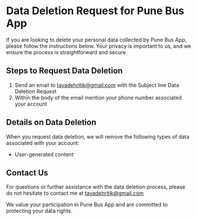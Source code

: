 # Data Deletion Request for Pune Bus App

If you are looking to delete your personal data collected by Pune Bus App, please follow the instructions below. Your privacy is important to us, and we ensure the process is straightforward and secure.

## Steps to Request Data Deletion

1. Send an email to tayadehritik@gmail.com with the Subject line Data Deletion Request
2. Within the body of the email mention your phone number associated your account

## Details on Data Deletion

When you request data deletion, we will remove the following types of data associated with your account:
- User-generated content


## Contact Us

For questions or further assistance with the data deletion process, please do not hesitate to contact me at tayadehritik@gmail.com

We value your participation in Pune Bus App and are committed to protecting your data rights.

